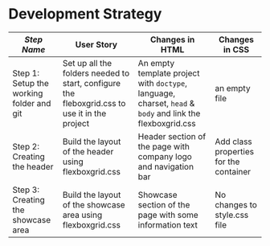 # Development Strategy


| _Step Name_ | User Story | Changes in HTML | Changes in CSS |
| --- | --- | --- | --- |
| Step 1: Setup the working folder and git | Set up all the folders needed to start, configure the fleboxgrid.css to use it in the project | An empty template project with `doctype`, language, charset, `head` & `body` and link the flexboxgrid.css | an empty file |
| Step 2: Creating the header | Build the layout of the header using flexboxgrid.css | Header section of the page with company logo and navigation bar | Add class properties for the container |
| Step 3: Creating the showcase area | Build the layout of the showcase area using flexboxgrid.css | Showcase section of the page with some information text | No changes to style.css file |